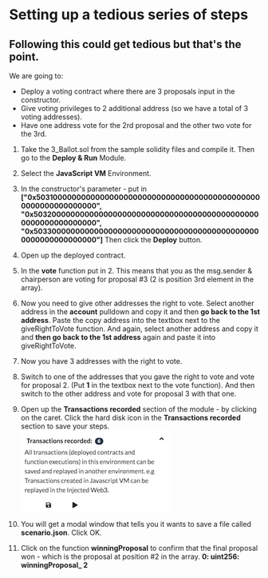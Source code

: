 # Setting up a tedious series of steps

## Following this could get tedious but that's the point.
We are going to:
- Deploy a voting contract where there are 3 proposals input in the constructor.  
- Give voting privileges to 2 additional address (so we have a total of 3 voting addresses).
- Have one address vote for the 2rd proposal and the other two vote for the 3rd.

1. Take the 3_Ballot.sol from the sample solidity files and compile it.  Then go to the **Deploy & Run** Module.

2. Select the **JavaScript VM** Environment.

3. In the constructor's parameter - put in **["0x5031000000000000000000000000000000000000000000000000000000000000", "0x5032000000000000000000000000000000000000000000000000000000000000", "0x5033000000000000000000000000000000000000000000000000000000000000"]** Then click the **Deploy** button.

4. Open up the deployed contract.  

5. In the **vote** function put in 2.  This means that you as the msg.sender & chairperson are voting for proposal #3 (2 is position 3rd element in the array).

6. Now you need to give other addresses the right to vote.  Select another address in the **account** pulldown and copy it and then **go back to the 1st address**.  Paste the copy address into the textbox next to the giveRightToVote function.  And again, select another address and copy it and **then go back to the 1st address** again and paste it into giveRightToVote.

7. Now you have 3 addresses with the right to vote.

8. Switch to one of the addresses that you gave the right to vote and vote for proposal 2.  (Put **1** in the textbox next to the vote function).  And then switch to the other address and vote for proposal 3 with that one.

9. Open up the **Transactions recorded** section of the module - by clicking on the caret. Click the hard disk icon in the **Transactions recorded** section to save your steps.
![recorder](https://github.com/ethereum/remix-workshops/blob/master/Recorder/2_Record/images/recorder.png?raw=true "recorder")

10. You will get a modal window that tells you it wants to save a file called **scenario.json**.  Click OK.

11. Click on the function **winningProposal** to confirm that the final proposal won - which is the proposal at position #2 in the array. **0: uint256: winningProposal_ 2**

